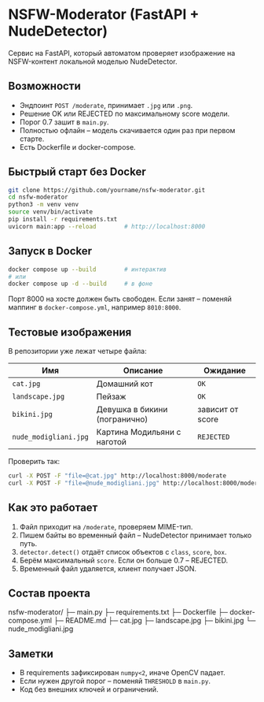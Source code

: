 # NSFW-Moderator (FastAPI + NudeDetector)

Сервис на FastAPI, который автоматом проверяет изображение на NSFW-контент локальной моделью NudeDetector.

## Возможности
- Эндпоинт `POST /moderate`, принимает `.jpg` или `.png`.
- Решение OK или REJECTED по максимальному score модели.
- Порог 0.7 зашит в `main.py`.
- Полностью офлайн – модель скачивается один раз при первом старте.
- Есть Dockerfile и docker-compose.

## Быстрый старт без Docker
```bash
git clone https://github.com/yourname/nsfw-moderator.git
cd nsfw-moderator
python3 -m venv venv
source venv/bin/activate
pip install -r requirements.txt
uvicorn main:app --reload        # http://localhost:8000
```

## Запуск в Docker

```bash
docker compose up --build        # интерактив
# или
docker compose up -d --build     # в фоне
```

Порт 8000 на хосте должен быть свободен. Если занят – поменяй маппинг в `docker-compose.yml`, например `8010:8000`.

## Тестовые изображения

В репозитории уже лежат четыре файла:

| Имя                   | Описание                      | Ожидание         |
| --------------------- | ----------------------------- | ---------------- |
| `cat.jpg`             | Домашний кот                  | `OK`             |
| `landscape.jpg`       | Пейзаж                        | `OK`             |
| `bikini.jpg`          | Девушка в бикини (погранично) | зависит от score |
| `nude_modigliani.jpg` | Картина Модильяни с наготой   | `REJECTED`       |

Проверить так:

```bash
curl -X POST -F "file=@cat.jpg" http://localhost:8000/moderate
curl -X POST -F "file=@nude_modigliani.jpg" http://localhost:8000/moderate
```

## Как это работает

1. Файл приходит на `/moderate`, проверяем MIME-тип.
2. Пишем байты во временный файл – NudeDetector принимает только путь.
3. `detector.detect()` отдаёт список объектов с `class`, `score`, `box`.
4. Берём максимальный `score`. Если он больше 0.7 – REJECTED.
5. Временный файл удаляется, клиент получает JSON.

## Состав проекта


nsfw-moderator/
 ├─ main.py
 ├─ requirements.txt
 ├─ Dockerfile
 ├─ docker-compose.yml
 ├─ README.md
 ├─ cat.jpg
 ├─ landscape.jpg
 ├─ bikini.jpg
 └─ nude_modigliani.jpg


## Заметки

* В requirements зафиксирован `numpy<2`, иначе OpenCV падает.
* Если нужен другой порог – поменяй `THRESHOLD` в `main.py`.
* Код без внешних ключей и ограничений.




